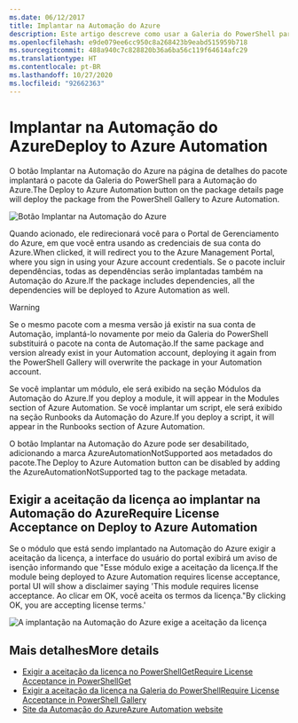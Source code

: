 ```yaml
---
ms.date: 06/12/2017
title: Implantar na Automação do Azure
description: Este artigo descreve como usar a Galeria do PowerShell para implantar um pacote para a Automação do Azure.
ms.openlocfilehash: e9de079ee6cc950c8a268423b9eabd515959b718
ms.sourcegitcommit: 488a940c7c828820b36a6ba56c119f64614afc29
ms.translationtype: HT
ms.contentlocale: pt-BR
ms.lasthandoff: 10/27/2020
ms.locfileid: "92662363"
---
```

# <a name="deploy-to-azure-automation"></a><span data-ttu-id="cfd20-103">Implantar na Automação do Azure</span><span class="sxs-lookup"><span data-stu-id="cfd20-103">Deploy to Azure Automation</span></span>

<span data-ttu-id="cfd20-104">O botão Implantar na Automação do Azure na página de detalhes do pacote implantará o pacote da Galeria do PowerShell para a Automação do Azure.</span><span class="sxs-lookup"><span data-stu-id="cfd20-104">The Deploy to Azure Automation button on the package details page will deploy the package from the PowerShell Gallery to Azure Automation.</span></span>

![Botão Implantar na Automação do Azure](media/deploy-to-azure-automation/DeployToAzureAutomationButton.png)

<span data-ttu-id="cfd20-106">Quando acionado, ele redirecionará você para o Portal de Gerenciamento do Azure, em que você entra usando as credenciais de sua conta do Azure.</span><span class="sxs-lookup"><span data-stu-id="cfd20-106">When clicked, it will redirect you to the Azure Management Portal, where you sign in using your Azure account credentials.</span></span> <span data-ttu-id="cfd20-107">Se o pacote incluir dependências, todas as dependências serão implantadas também na Automação do Azure.</span><span class="sxs-lookup"><span data-stu-id="cfd20-107">If the package includes dependencies, all the dependencies will be deployed to Azure Automation as well.</span></span>

> [!WARNING]
> <span data-ttu-id="cfd20-108">Se o mesmo pacote com a mesma versão já existir na sua conta de Automação, implantá-lo novamente por meio da Galeria do PowerShell substituirá o pacote na conta de Automação.</span><span class="sxs-lookup"><span data-stu-id="cfd20-108">If the same package and version already exist in your Automation account, deploying it again from the PowerShell Gallery will overwrite the package in your Automation account.</span></span>

<span data-ttu-id="cfd20-109">Se você implantar um módulo, ele será exibido na seção Módulos da Automação do Azure.</span><span class="sxs-lookup"><span data-stu-id="cfd20-109">If you deploy a module, it will appear in the Modules section of Azure Automation.</span></span> <span data-ttu-id="cfd20-110">Se você implantar um script, ele será exibido na seção Runbooks da Automação do Azure.</span><span class="sxs-lookup"><span data-stu-id="cfd20-110">If you deploy a script, it will appear in the Runbooks section of Azure Automation.</span></span>

<span data-ttu-id="cfd20-111">O botão Implantar na Automação do Azure pode ser desabilitado, adicionando a marca AzureAutomationNotSupported aos metadados do pacote.</span><span class="sxs-lookup"><span data-stu-id="cfd20-111">The Deploy to Azure Automation button can be disabled by adding the AzureAutomationNotSupported tag to the package metadata.</span></span>

## <a name="require-license-acceptance-on-deploy-to-azure-automation"></a><span data-ttu-id="cfd20-112">Exigir a aceitação da licença ao implantar na Automação do Azure</span><span class="sxs-lookup"><span data-stu-id="cfd20-112">Require License Acceptance on Deploy to Azure Automation</span></span>

<span data-ttu-id="cfd20-113">Se o módulo que está sendo implantado na Automação do Azure exigir a aceitação da licença, a interface do usuário do portal exibirá um aviso de isenção informando que "Esse módulo exige a aceitação da licença.</span><span class="sxs-lookup"><span data-stu-id="cfd20-113">If the module being deployed to Azure Automation requires license acceptance, portal UI will show a disclaimer saying 'This module requires license acceptance.</span></span> <span data-ttu-id="cfd20-114">Ao clicar em OK, você aceita os termos da licença."</span><span class="sxs-lookup"><span data-stu-id="cfd20-114">By clicking OK, you are accepting license terms.'</span></span>

![A implantação na Automação do Azure exige a aceitação da licença](media/deploy-to-azure-automation/DeployToAzureAutomationRequireLicenseAcceptanceDisclaimer.png)

## <a name="more-details"></a><span data-ttu-id="cfd20-116">Mais detalhes</span><span class="sxs-lookup"><span data-stu-id="cfd20-116">More details</span></span>

- [<span data-ttu-id="cfd20-117">Exigir a aceitação da licença no PowerShellGet</span><span class="sxs-lookup"><span data-stu-id="cfd20-117">Require License Acceptance in PowerShellGet</span></span>](../../concepts/module-license-acceptance.md)
- [<span data-ttu-id="cfd20-118">Exigir a aceitação da licença na Galeria do PowerShell</span><span class="sxs-lookup"><span data-stu-id="cfd20-118">Require License Acceptance in PowerShell Gallery</span></span>](packages-that-require-license-acceptance.md)
- [<span data-ttu-id="cfd20-119">Site da Automação do Azure</span><span class="sxs-lookup"><span data-stu-id="cfd20-119">Azure Automation website</span></span>](https://azure.microsoft.com/services/automation/)
